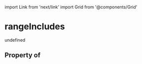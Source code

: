 import Link from 'next/link'
import Grid from '@components/Grid'

# rangeIncludes

undefined

## Property of



